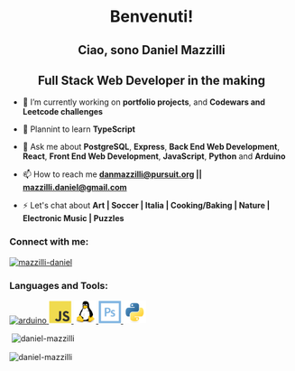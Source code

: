 <h1 align="center">Benvenuti!</h1>
<h2 align="center">Ciao, sono Daniel Mazzilli</h2>
<h2 align="center">Full Stack Web Developer in the making</h2>

- 🔭 I’m currently working on **portfolio projects**, and **Codewars and Leetcode challenges**

- 🌱 Plannint to learn **TypeScript** 

- 💬 Ask me about **PostgreSQL**, **Express**, **Back End Web Development**, **React**, **Front End Web Development**, **JavaScript**, **Python** and **Arduino**

- 📫 How to reach me **danmazzilli@pursuit.org || mazzilli.daniel@gmail.com**

- ⚡ Let's chat about **Art | Soccer | Italia | Cooking/Baking | Nature | Electronic Music | Puzzles**

<h3 align="left">Connect with me:</h3>
<p align="left">
<a href="https://linkedin.com/in/mazzilli-daniel" target="blank"><img align="center" src="https://raw.githubusercontent.com/rahuldkjain/github-profile-readme-generator/master/src/images/icons/Social/linked-in-alt.svg" alt="mazzilli-daniel" height="30" width="40" /></a>
</p>

<h3 align="left">Languages and Tools:</h3>
<p align="left"> <a href="https://www.arduino.cc/" target="_blank" rel="noreferrer"> <img src="https://cdn.worldvectorlogo.com/logos/arduino-1.svg" alt="arduino" width="40" height="40"/> </a> <a href="https://developer.mozilla.org/en-US/docs/Web/JavaScript" target="_blank" rel="noreferrer"> <img src="https://raw.githubusercontent.com/devicons/devicon/master/icons/javascript/javascript-original.svg" alt="javascript" width="40" height="40"/> </a> <a href="https://www.linux.org/" target="_blank" rel="noreferrer"> <img src="https://raw.githubusercontent.com/devicons/devicon/master/icons/linux/linux-original.svg" alt="linux" width="40" height="40"/> </a> <a href="https://www.photoshop.com/en" target="_blank" rel="noreferrer"> <img src="https://raw.githubusercontent.com/devicons/devicon/master/icons/photoshop/photoshop-line.svg" alt="photoshop" width="40" height="40"/> </a> <a href="https://www.python.org" target="_blank" rel="noreferrer"> <img src="https://raw.githubusercontent.com/devicons/devicon/master/icons/python/python-original.svg" alt="python" width="40" height="40"/> </a> </p>

<p>&nbsp;<img align="center" src="https://github-readme-stats.vercel.app/api?username=daniel-mazzilli&show_icons=true&locale=en" alt="daniel-mazzilli" /></p>

<p><img align="center" src="https://github-readme-streak-stats.herokuapp.com/?user=daniel-mazzilli&" alt="daniel-mazzilli" /></p>
